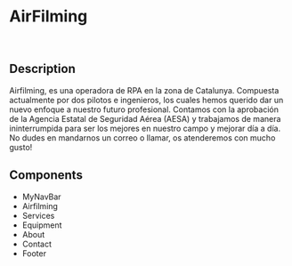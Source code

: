 # AirFilming

<br>

## Description

Airfilming, es una operadora de RPA en la zona de Catalunya. Compuesta actualmente por dos pilotos e ingenieros, los cuales hemos querido dar un nuevo enfoque a nuestro futuro profesional.
Contamos con la aprobación de la Agencia Estatal de Seguridad Aérea (AESA) y trabajamos de manera ininterrumpida para ser los mejores en nuestro campo y mejorar día a día.  
No dudes en mandarnos un correo o llamar, os atenderemos con mucho gusto!

## Components
- MyNavBar
- Airfilming
- Services
- Equipment
- About
- Contact
- Footer
